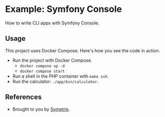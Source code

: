# Example: Symfony Console

How to write CLI apps with Symfony Console.

## Usage

This project uses Docker Compose. Here's how you see the code in action.
- Run the project with Docker Compose.
  - `docker compose up -d`
  - `docker compose start`
- Run a shell in the PHP container with `make ssh`.
- Run the calculator: `./app/bin/calculator`.

## References

- Brought to you by [Symetris](https://symetris.ca/).
